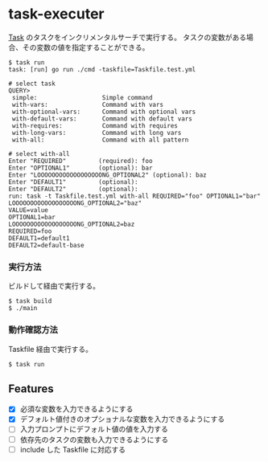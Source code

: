 # task-executer

[Task](https://taskfile.dev/) のタスクをインクリメンタルサーチで実行する。
タスクの変数がある場合、その変数の値を指定することができる。

```shell
$ task run
task: [run] go run ./cmd -taskfile=Taskfile.test.yml

# select task
QUERY>
 simple:                  Simple command                                                                                                                                                                                                                   
 with-vars:               Command with vars
 with-optional-vars:      Command with optional vars
 with-default-vars:       Command with default vars
 with-requires:           Command with requires
 with-long-vars:          Command with long vars
 with-all:                Command with all pattern

# select with-all
Enter "REQUIRED"         (required): foo
Enter "OPTIONAL1"        (optional): bar
Enter "LOOOOOOOOOOOOOOOOOONG_OPTIONAL2" (optional): baz
Enter "DEFAULT1"         (optional): 
Enter "DEFAULT2"         (optional): 
run: task -t Taskfile.test.yml with-all REQUIRED="foo" OPTIONAL1="bar" LOOOOOOOOOOOOOOOOOONG_OPTIONAL2="baz"
VALUE=value
OPTIONAL1=bar
LOOOOOOOOOOOOOOOOOONG_OPTIONAL2=baz
REQUIRED=foo
DEFAULT1=default1
DEFAULT2=default-base
```

### 実行方法

ビルドして経由で実行する。

```shell
$ task build
$ ./main
```

### 動作確認方法

Taskfile 経由で実行する。

```shell
$ task run
```

## Features

- [x] 必須な変数を入力できるようにする
- [x] デフォルト値付きのオプショナルな変数を入力できるようにする
- [ ] 入力プロンプトにデフォルト値の値を入力する
- [ ] 依存先のタスクの変数も入力できるようにする
- [ ] include した Taskfile に対応する
